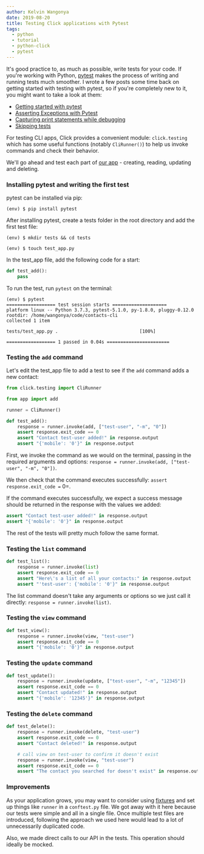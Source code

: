 ```yaml
---
author: Kelvin Wangonya
date: 2019-08-20
title: Testing Click applications with Pytest
tags:
  - python
  - tutorial
  - python-click
  - pytest
---
```


It\'s good practice to, as much as possible, write tests for your code.
If you\'re working with Python, [pytest](https://pytest.org/en/latest/)
makes the process of writing and running tests much smoother. I wrote a
few posts some time back on getting started with testing with pytest, so
if you\'re completely new to it, you might want to take a look at them:

- [Getting started with
  pytest](https://wangonya.com/blog/getting-started-with-pytest/)
- [Asserting Exceptions with
  Pytest](https://wangonya.com/blog/pytest-asserting-exceptions/)
- [Capturing print statements while
  debugging](https://wangonya.com/blog/pytest-capture-print/)
- [Skipping tests](https://wangonya.com/blog/pytest-skip/)

For testing CLI apps, Click provides a convenient module:
`click.testing` which has some useful functions (notably
`CliRunner()`) to help us invoke commands and check their
behavior.

We\'ll go ahead and test each part of [our
app](https://wangonya.com/blog/cli-crud-with-firebase/) - creating,
reading, updating and deleting.

### Installing pytest and writing the first test

pytest can be installed via pip:

    (env) $ pip install pytest

After installing pytest, create a tests folder in the root directory and
add the first test file:

    (env) $ mkdir tests && cd tests

    (env) $ touch test_app.py

In the test_app file, add the following code for a start:

```python
def test_add():
    pass
```

To run the test, run `pytest` on the terminal:

```shell
(env) $ pytest
================== test session starts ====================
platform linux -- Python 3.7.3, pytest-5.1.0, py-1.8.0, pluggy-0.12.0
rootdir: /home/wangonya/code/contacts-cli
collected 1 item

tests/test_app.py .                              [100%]

================== 1 passed in 0.04s =======================
```

### Testing the `add` command

Let\'s edit the test_app file to add a test to see if the
`add` command adds a new contact:

```python
from click.testing import CliRunner

from app import add

runner = CliRunner()

def test_add():
    response = runner.invoke(add, ["test-user", "-m", "0"])
    assert response.exit_code == 0
    assert "Contact test-user added!" in response.output
    assert "{'mobile': '0'}" in response.output
```

First, we invoke the command as we would on the terminal, passing in the
required arguments and options:
`response = runner.invoke(add, ["test-user", "-m", "0"])`.

We then check that the command executes successfully:
`assert response.exit_code =` 0=.

If the command executes successfully, we expect a success message should
be returned in the response with the values we added:

```python
assert "Contact test-user added!" in response.output
assert "{'mobile': '0'}" in response.output
```

The rest of the tests will pretty much follow the same format.

### Testing the `list` command

```python
def test_list():
    response = runner.invoke(list)
    assert response.exit_code == 0
    assert "Here\'s a list of all your contacts:" in response.output
    assert "'test-user': {'mobile': '0'}" in response.output
```

The list command doesn\'t take any arguments or options so we just call
it directly: `response = runner.invoke(list)`.

### Testing the `view` command

```python
def test_view():
    response = runner.invoke(view, "test-user")
    assert response.exit_code == 0
    assert "{'mobile': '0'}" in response.output
```

### Testing the `update` command

```python
def test_update():
    response = runner.invoke(update, ["test-user", "-m", "12345"])
    assert response.exit_code == 0
    assert "Contact updated!" in response.output
    assert "{'mobile': '12345'}" in response.output
```

### Testing the `delete` command

```python
def test_delete():
    response = runner.invoke(delete, "test-user")
    assert response.exit_code == 0
    assert "Contact deleted!" in response.output

    # call view on test-user to confirm it doesn't exist
    response = runner.invoke(view, "test-user")
    assert response.exit_code == 0
    assert "The contact you searched for doesn't exist" in response.output
```

### Improvements

As your application grows, you may want to consider using
[fixtures](https://docs.pytest.org/en/latest/fixture.html) and set up
things like `runner` in a `conftest.py` file. We
got away with it here because our tests were simple and all in a single
file. Once multiple test files are introduced, following the approach we
used here would lead to a lot of unnecessarily duplicated code.

Also, we made direct calls to our API in the tests. This operation
should ideally be mocked.

